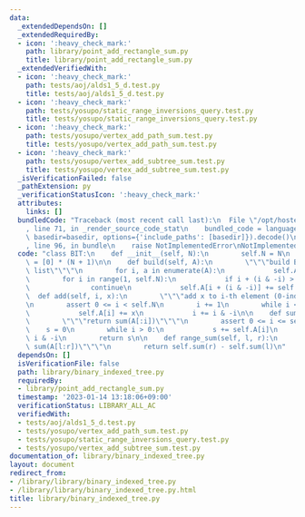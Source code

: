 ```yaml
---
data:
  _extendedDependsOn: []
  _extendedRequiredBy:
  - icon: ':heavy_check_mark:'
    path: library/point_add_rectangle_sum.py
    title: library/point_add_rectangle_sum.py
  _extendedVerifiedWith:
  - icon: ':heavy_check_mark:'
    path: tests/aoj/alds1_5_d.test.py
    title: tests/aoj/alds1_5_d.test.py
  - icon: ':heavy_check_mark:'
    path: tests/yosupo/static_range_inversions_query.test.py
    title: tests/yosupo/static_range_inversions_query.test.py
  - icon: ':heavy_check_mark:'
    path: tests/yosupo/vertex_add_path_sum.test.py
    title: tests/yosupo/vertex_add_path_sum.test.py
  - icon: ':heavy_check_mark:'
    path: tests/yosupo/vertex_add_subtree_sum.test.py
    title: tests/yosupo/vertex_add_subtree_sum.test.py
  _isVerificationFailed: false
  _pathExtension: py
  _verificationStatusIcon: ':heavy_check_mark:'
  attributes:
    links: []
  bundledCode: "Traceback (most recent call last):\n  File \"/opt/hostedtoolcache/PyPy/3.7.13/x64/site-packages/onlinejudge_verify/documentation/build.py\"\
    , line 71, in _render_source_code_stat\n    bundled_code = language.bundle(stat.path,\
    \ basedir=basedir, options={'include_paths': [basedir]}).decode()\n  File \"/opt/hostedtoolcache/PyPy/3.7.13/x64/site-packages/onlinejudge_verify/languages/python.py\"\
    , line 96, in bundle\n    raise NotImplementedError\nNotImplementedError\n"
  code: "class BIT:\n    def __init__(self, N):\n        self.N = N\n        self.A\
    \ = [0] * (N + 1)\n\n    def build(self, A):\n        \"\"\"build BIT with given\
    \ list\"\"\"\n        for i, a in enumerate(A):\n            self.A[i + 1] = a\n\
    \        for i in range(1, self.N):\n            if i + (i & -i) > self.N:\n \
    \               continue\n            self.A[i + (i & -i)] += self.A[i]\n\n  \
    \  def add(self, i, x):\n        \"\"\"add x to i-th element (0-indexed)\"\"\"\
    \n        assert 0 <= i < self.N\n        i += 1\n        while i <= self.N:\n\
    \            self.A[i] += x\n            i += i & -i\n\n    def sum(self, i):\n\
    \        \"\"\"return sum(A[:i])\"\"\"\n        assert 0 <= i <= self.N\n    \
    \    s = 0\n        while i > 0:\n            s += self.A[i]\n            i -=\
    \ i & -i\n        return s\n\n    def range_sum(self, l, r):\n        \"\"\"return\
    \ sum(A[l:r])\"\"\"\n        return self.sum(r) - self.sum(l)\n"
  dependsOn: []
  isVerificationFile: false
  path: library/binary_indexed_tree.py
  requiredBy:
  - library/point_add_rectangle_sum.py
  timestamp: '2023-01-14 13:18:06+09:00'
  verificationStatus: LIBRARY_ALL_AC
  verifiedWith:
  - tests/aoj/alds1_5_d.test.py
  - tests/yosupo/vertex_add_path_sum.test.py
  - tests/yosupo/static_range_inversions_query.test.py
  - tests/yosupo/vertex_add_subtree_sum.test.py
documentation_of: library/binary_indexed_tree.py
layout: document
redirect_from:
- /library/library/binary_indexed_tree.py
- /library/library/binary_indexed_tree.py.html
title: library/binary_indexed_tree.py
---
```

